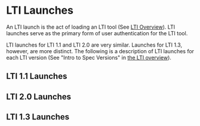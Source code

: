 # LTI Launches

An LTI launch is the act of loading an LTI tool (See [LTI Overview](./01_lti_overview.md)). LTI launches serve as the primary form of user authentication for the LTI tool.

LTI launches for LTI 1.1 and LTI 2.0 are very similar. Launches for LTI 1.3, however, are more distinct. The following is a description of LTI launches for each LTI version (See "Intro to Spec Versions" in [the LTI overview](./01_lti_overview.md)).

## LTI 1.1 Launches

## LTI 2.0 Launches

## LTI 1.3 Launches

